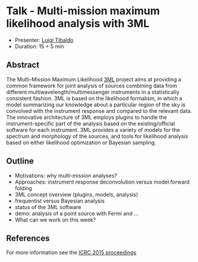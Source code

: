 # Talk - Multi-mission maximum likelihood analysis with 3ML

* Presenter: [Luigi Tibaldo](https://github.com/tibaldo)
* Duration: 15 + 5 min

## Abstract

The Multi-Mission Maximum Likelihood [3ML](https://threeml.stanford.edu) project
aims at providing a common framework for joint analysis of sources combining
data from different multiwavelength/multimessenger instruments in a statistically consistent fashion. 3ML is
based on the likelihood formalism, in which a model summarizing our knowledge
about a particular region of the sky is convolved with the instrument response
and compared to the relevant data. The innovative architecture of 3ML employs
plugins to handle the instrument-specific part of the analysis based on the
existing/official software for each instrument. 3ML provides a variety of models
for the spectrum and morphology of the sources, and tools for likelihood
analysis based on either likelihood optimization or Bayesian sampling.

## Outline

* Motivations: why multi-mission analyses?
* Approaches: instrument response deconvolution versus model forward folding
* 3ML concept overview (plugins, models, analysis)
* frequentist versus Bayesian analysis 
* status of the 3ML software
* demo: analysis of a point source with Fermi and ...
* What can we work on this week?

## References

For more information see the [ICRC 2015 proceedings](http://arxiv.org/abs/1507.08343)
